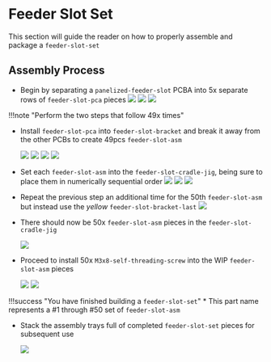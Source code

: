 # Feeder Slot Set

This section will guide the reader on how to properly assemble and package a `feeder-slot-set`

## Assembly Process
* Begin by separating a `panelized-feeder-slot` PCBA into 5x separate rows of `feeder-slot-pca` pieces
	![](img/break-slots.jpg)
	![](img/break-slots2.jpg)
	![](img/slot-set-3.JPG)

!!!note "Perform the two steps that follow 49x times" 

* Install `feeder-slot-pca` into `feeder-slot-bracket` and break it away from the other PCBs to create 49pcs `feeder-slot-asm`
	
	![](img/slot-set-03.JPG)
	![](img/break-slots3.jpg)
	![](img/slot-set-04.JPG)
	![](img/slot-set-6.JPG)

* Set each `feeder-slot-asm` into the `feeder-slot-cradle-jig`, being sure to place them in numerically sequential order
	![](img/slot-set-7.JPG)
	![](img/slot-set-8.JPG)
	![](img/slot-set-08.JPG)

* Repeat the previous step an additional time for the 50th `feeder-slot-asm` but instead use the *yellow* `feeder-slot-bracket-last` 
	![](img/slot-set-13.JPG)
	
* There should now be 50x `feeder-slot-asm` pieces in the `feeder-slot-cradle-jig` 

	![](img/slot-set-50.JPG)

* Proceed to install 50x `M3x8-self-threading-screw` into the WIP `feeder-slot-asm` pieces

	![](img/slot-set-9.JPG)
	![](img/slot-set-11.JPG)

!!!success "You have finished building a `feeder-slot-set`"
	* This part name represents a #1 through #50 set of `feeder-slot-asm`  

* Stack the assembly trays full of completed `feeder-slot-set` pieces for subsequent use

	![](img/stack-up.png)

